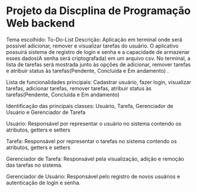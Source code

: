 Projeto da Discplina de Programação Web backend
===

Tema escolhido: To-Do-List
Descrição: Aplicação em terminal onde será possível adicionar, remover e visualizar tarefas do usuário. O aplicativo possuirá sistema de registro de login e senha e a capacidade de armazenar esses dados(A senha será criptografada) em um arquivo csv. No terminal, a lista de tarefas será mostrada junto às opções de adicionar, remover tarefas e atribuir status às tarefas(Pendente, Concluída e Em andamento) .


Lista de funcionalidades principais:
Cadastrar usuário, fazer login, visualizar tarefas, adicionar tarefas, remover tarefas, atribuir status às tarefas(Pendente, Concluída e Em andamento)


Identificação das principais classes:
Usuário, Tarefa, Gerenciador de Usuário e Gerenciador de Tarefa

Usuário: Responsável por representar o usuário no sistema contendo os atributos, getters e setters

Tarefa: Responsável por representar o tarefas no sistema contendo os atributos, getters e setters

Gerenciador de Tarefa: Responsável pela visualização, adição e remoção das tarefas no sistema.

Gerenciador de Usuário: Responsável pelo registro de novos usuários e autenticação de login e senha.
